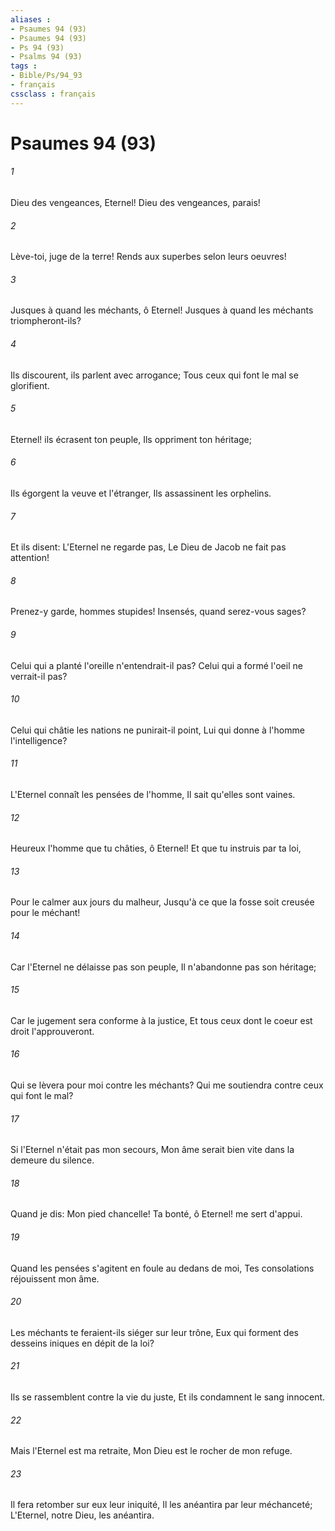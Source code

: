 ```yaml
---
aliases : 
- Psaumes 94 (93)
- Psaumes 94 (93)
- Ps 94 (93)
- Psalms 94 (93)
tags : 
- Bible/Ps/94_93
- français
cssclass : français
---
```


# Psaumes 94 (93)

###### 1
Dieu des vengeances, Eternel! Dieu des vengeances, parais!
###### 2
Lève-toi, juge de la terre! Rends aux superbes selon leurs oeuvres!
###### 3
Jusques à quand les méchants, ô Eternel! Jusques à quand les méchants triompheront-ils?
###### 4
Ils discourent, ils parlent avec arrogance; Tous ceux qui font le mal se glorifient.
###### 5
Eternel! ils écrasent ton peuple, Ils oppriment ton héritage;
###### 6
Ils égorgent la veuve et l'étranger, Ils assassinent les orphelins.
###### 7
Et ils disent: L'Eternel ne regarde pas, Le Dieu de Jacob ne fait pas attention!
###### 8
Prenez-y garde, hommes stupides! Insensés, quand serez-vous sages?
###### 9
Celui qui a planté l'oreille n'entendrait-il pas? Celui qui a formé l'oeil ne verrait-il pas?
###### 10
Celui qui châtie les nations ne punirait-il point, Lui qui donne à l'homme l'intelligence?
###### 11
L'Eternel connaît les pensées de l'homme, Il sait qu'elles sont vaines.
###### 12
Heureux l'homme que tu châties, ô Eternel! Et que tu instruis par ta loi,
###### 13
Pour le calmer aux jours du malheur, Jusqu'à ce que la fosse soit creusée pour le méchant!
###### 14
Car l'Eternel ne délaisse pas son peuple, Il n'abandonne pas son héritage;
###### 15
Car le jugement sera conforme à la justice, Et tous ceux dont le coeur est droit l'approuveront.
###### 16
Qui se lèvera pour moi contre les méchants? Qui me soutiendra contre ceux qui font le mal?
###### 17
Si l'Eternel n'était pas mon secours, Mon âme serait bien vite dans la demeure du silence.
###### 18
Quand je dis: Mon pied chancelle! Ta bonté, ô Eternel! me sert d'appui.
###### 19
Quand les pensées s'agitent en foule au dedans de moi, Tes consolations réjouissent mon âme.
###### 20
Les méchants te feraient-ils siéger sur leur trône, Eux qui forment des desseins iniques en dépit de la loi?
###### 21
Ils se rassemblent contre la vie du juste, Et ils condamnent le sang innocent.
###### 22
Mais l'Eternel est ma retraite, Mon Dieu est le rocher de mon refuge.
###### 23
Il fera retomber sur eux leur iniquité, Il les anéantira par leur méchanceté; L'Eternel, notre Dieu, les anéantira.
